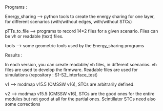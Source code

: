 Programs :

Energy_sharing --> python tools to create the energy sharing for one layer, for different scenarios (with/without edges, with/without STCs)

pTTs_to_file   --> programs to record 14*2 files for a given scenario. Files can be vh or readable (text) files. 

tools          --> some geometric tools used by the Energy_sharing programs

Results :


In each version, you can create readable/ vh files, in different scenarios.
vh files are used to develop the firmware. Readable files are used for simulations (repository : S1-S2_interface_test)

v1 --> modmap v15.5 (CMSSW v16), STCs are arbitrarily defined. 

v2 --> modmap v15.5 (CMSSW v16), STCs are the good ones for the  entire modules but not good at all for the partial ones. Scintillator STCs need also some corrections
